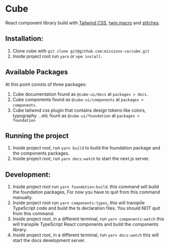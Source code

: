 # Cube

React component library build with [Tailwind CSS](https://tailwindcss.com/), [twin.macro](https://github.com/ben-rogerson/twin.macro) and [stitches](https://stitches.dev/).

## Installation:

1. Clone cube with `git clone git@github.com:missionx-co/cube.git`
1. Inside project root run `yarn` or `npm install`.

## Available Packages

At this point conists of three packages:

1.  Cube documentation found as `@cube-ui/docs` at `packages > docs`.
1.  Cube components found as `@cube-ui/components` at `packages > components`.
1.  Cube tailwind css plugin that contains design tokens like colors, typography ...etc fount as `@cube-ui/foundation` at `packages > foundation`

## Running the project

1. Inside project root, run `yarn build` to build the foundation package and the components packages.
2. Inside project root, run `yarn docs:watch` to start the next.js server.

## Development:

1. Inside project root run `yarn foundation:build`. this command will build the foundation packages, For now you have to quit from this command manually.
1. Inside project root run `yarn components:types`, this will transpile TypeScript code and build the ts declaration files. You should NOT quit from this command.
1. Inside project root, in a different terminal, run `yarn components:watch` this will transpile TypeScript React components and build the components library.
1. Inside project root, in a different terminal, run `yarn docs:watch` this will start the docs development server.
